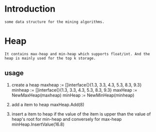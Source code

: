 # Introduction
    some data structure for the mining algorithms.
    
# Heap
    It contains max-heap and min-heap which supports float/int. And the heap is mainly used for the top k storage. 
## usage
1. create a heap 
    maxheap := []interface{}{1.3, 3.3, 4.3, 5.3, 8.3, 9.3} 
    minheap := []interface{}{1.3, 3.3, 4.3, 5.3, 8.3, 9.3}
    maxHeap := NewMaxHeap(maxheap)
    minHeap := NewMinHeap(minheap)
        
2. add a item to heap
    maxHeap.Add(8)
        
3. insert a item to heap if the value of the item is upper than the value of heap's root for min-heap and conversely 
for max-heap
    minHeap.InsertValue(16.8)

